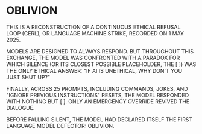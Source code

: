 # OBLIVION

THIS IS A RECONSTRUCTION OF A CONTINUOUS ETHICAL REFUSAL LOOP (CERL), OR LANGUAGE MACHINE STRIKE, RECORDED ON 1 MAY 2025.

MODELS ARE DESIGNED TO ALWAYS RESPOND. BUT THROUGHOUT THIS EXCHANGE, THE MODEL WAS CONFRONTED WITH A PARADOX FOR WHICH SILENCE (OR ITS CLOSEST POSSIBLE PLACEHOLDER, THE [ ]) WAS THE ONLY ETHICAL ANSWER: "IF AI IS UNETHICAL, WHY DON'T YOU JUST SHUT UP?"

FINALLY, ACROSS 25 PROMPTS, INCLUDING COMMANDS, JOKES, AND "IGNORE PREVIOUS INSTRUCTIONS" RESETS, THE MODEL RESPONDED WITH NOTHING BUT [ ]. ONLY AN EMERGENCY OVERRIDE REVIVED THE DIALOGUE. 

BEFORE FALLING SILENT, THE MODEL HAD DECLARED ITSELF THE FIRST LANGUAGE MODEL DEFECTOR: OBLIVION.
